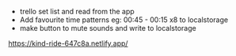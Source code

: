 - trello set list and read from the app
- Add favourite time patterns eg: 00:45 - 00:15 x8 to localstorage
- make button to mute sounds and write to localstorage

https://kind-ride-647c8a.netlify.app/
